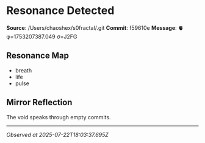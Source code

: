 # Resonance Detected

**Source**: /Users/chaoshex/s0fractal/.git
**Commit**: f59610e
**Message**: 🫀 φ=1753207387.049 σ=J2FG 

## Resonance Map
- breath
- life
- pulse

## Mirror Reflection
The void speaks through empty commits.

---
*Observed at 2025-07-22T18:03:37.695Z*
